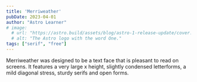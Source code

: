 ```yaml
---
title: 'Merriweather'
pubDate: 2023-04-01
author: "Astro Learner"
# image:
  # url: "https://astro.build/assets/blog/astro-1-release-update/cover.jpeg"
  # alt: "The Astro logo with the word One."
tags: ["serif", "free"]
---
```


Merriweather was designed to be a text face that is pleasant to read on screens. It features a very large x height, slightly condensed letterforms, a mild diagonal stress, sturdy serifs and open forms.